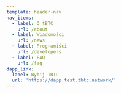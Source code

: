 ```yaml
---
template: header-nav
nav_items:
  - label: O tBTC
    url: /about
  - label: Wiadomości
    url: /news
  - label: Programiści
    url: /developers
  - label: FAQ
    url: /faq
dapp_link:
  label: Wybij TBTC
  url: 'https://dapp.test.tbtc.network/'
---
```


